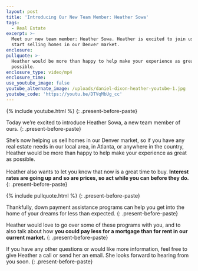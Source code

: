 ```yaml
---
layout: post
title: 'Introducing Our New Team Member: Heather Sowa'
tags:
  - Real Estate
excerpt: >-
  Meet our new team member: Heather Sowa. Heather is excited to join us and
  start selling homes in our Denver market.
enclosure:
pullquote: >-
  Heather would be more than happy to help make your experience as great as
  possible.
enclosure_type: video/mp4
enclosure_time:
use_youtube_image: false
youtube_alternate_image: /uploads/daniel-dixon-heather-youtube-1.jpg
youtube_code: 'https://youtu.be/DTVqMbUg_cc'
---
```



{% include youtube.html %}
{: .present-before-paste}

Today we’re excited to introduce Heather Sowa, a new team member of ours.
{: .present-before-paste}

She’s now helping us sell homes in our Denver market, so if you have any real estate needs in our local area, in Atlanta, or anywhere in the country, Heather would be more than happy to help make your experience as great as possible.<br><br>Heather also wants to let you know that now is a great time to buy. **Interest rates are going up and so are prices, so act while you can before they do.**
{: .present-before-paste}

{% include pullquote.html %}
{: .present-before-paste}

Thankfully, down payment assistance programs can help you get into the home of your dreams for less than expected.
{: .present-before-paste}

Heather would love to go over some of these programs with you, and to also talk about how **you could pay less for a mortgage than for rent in our current market.**
{: .present-before-paste}

If you have any other questions or would like more information, feel free to give Heather a call or send her an email. She looks forward to hearing from you soon.
{: .present-before-paste}